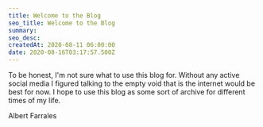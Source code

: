 ```yaml
---
title: Welcome to the Blog
seo_title: Welcome to the Blog
summary: 
seo_desc: 
createdAt: 2020-08-11 06:00:00
date: 2020-08-16T03:17:57.500Z
---
```


To be honest, I'm not sure what to use this blog for. Without any active social media I figured talking to the empty void that is the internet would be best for now. I hope to use this blog as some sort of archive for different times of my life.

Albert Farrales

